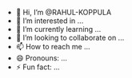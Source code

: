 - 👋 Hi, I’m @RAHUL-KOPPULA
- 👀 I’m interested in ...
- 🌱 I’m currently learning ...
- 💞️ I’m looking to collaborate on ...
- 📫 How to reach me ...
- 😄 Pronouns: ...
- ⚡ Fun fact: ...

<!---
RAHUL-KOPPULA/RAHUL-KOPPULA is a ✨ special ✨ repository because its `README.md` (this file) appears on your GitHub profile.
You can click the Preview link to take a look at your changes.
--->
